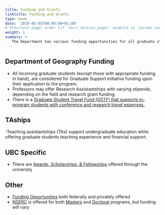 ```yaml
---
title: Funding and Grants
linktitle: Funding and Grants
type: book
date: '2019-05-05T00:00:00+01:00'
# Prev/next pager order (if `docs_section_pager` enabled in `params.toml`)
weight: 1
summary: >
   The Department has various funding opportunities for all graduate students including internal and external awards, scholarships, and research funding.
---
```


## Department of Geography Funding
- All incoming graduate students (except those with appropriate funding in hand), are considered for Graduate Support Initiative funding upon their application to the program.
- Professors may offer Research Assistantships with varying stipends, depending on the field and research grant funding.
- There is a <ins>[Graduate Student Travel Fund (GSTF)](https://geog.ubc.ca/graduate/funding/#gstf-details-18)<ins> that supports in-program students with conference and research travel expenses.

## TAships
-Teaching assistantships (TAs) support undergraduate education while offering graduate students teaching experience and financial support.

## UBC Specific
- There are <ins>[Awards, Scholarships, & Fellowships](https://www.grad.ubc.ca/scholarships-awards-funding/award-opportunities)</ins> offered through the university

## Other
- <ins>[Funding Opportunities](https://research.jhu.edu/rdt/funding-opportunities/graduate/)</ins> both federally and privately offered
- <ins>[NSERC](https://www.nserc-crsng.gc.ca/Students-Etudiants/index_eng.asp)</ins> is offered for both <ins>[Masters](https://www.nserc-crsng.gc.ca/Students-Etudiants/PG-CS/CGSM-BESCM_eng.asp)</ins> and <ins>[Doctoral](https://www.nserc-crsng.gc.ca/Students-Etudiants/PG-CS/CGSD-BESCD_eng.asp)</ins> programs, but funding will vary
